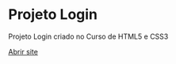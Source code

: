 <h1>Projeto Login</h1>

Projeto Login criado no Curso de HTML5 e CSS3

<a href="https://projeto-login-vert-seven.vercel.app/">Abrir site</a>
